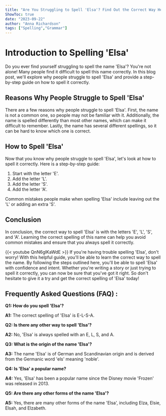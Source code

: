 ```yaml
---
title: "Are You Struggling to Spell 'Elsa'? Find Out the Correct Way Here!"
ShowToc: true 
date: "2023-09-22"
author: "Anna Richardson" 
tags: ["Spelling","Grammar"]
---
```

# Introduction to Spelling 'Elsa'
Do you ever find yourself struggling to spell the name 'Elsa'? You're not alone! Many people find it difficult to spell this name correctly. In this blog post, we'll explore why people struggle to spell 'Elsa' and provide a step-by-step guide on how to spell it correctly.

## Reasons Why People Struggle to Spell 'Elsa'
There are a few reasons why people struggle to spell 'Elsa'. First, the name is not a common one, so people may not be familiar with it. Additionally, the name is spelled differently than most other names, which can make it difficult to remember. Lastly, the name has several different spellings, so it can be hard to know which one is correct.

## How to Spell 'Elsa'
Now that you know why people struggle to spell 'Elsa', let's look at how to spell it correctly. Here is a step-by-step guide:

1. Start with the letter 'E'.
2. Add the letter 'L'.
3. Add the letter 'S'.
4. Add the letter 'A'.

Common mistakes people make when spelling 'Elsa' include leaving out the 'L' or adding an extra 'S'.

## Conclusion
In conclusion, the correct way to spell 'Elsa' is with the letters 'E', 'L', 'S', and 'A'. Learning the correct spelling of this name can help you avoid common mistakes and ensure that you always spell it correctly.

{{< youtube QnN6glKaWdE >}} 
If you're having trouble spelling 'Elsa', don't worry! With this helpful guide, you'll be able to learn the correct way to spell the name. By following the steps outlined here, you'll be able to spell 'Elsa' with confidence and intent. Whether you're writing a story or just trying to spell it correctly, you can now be sure that you've got it right. So don't hesitate to give it a try and get the correct spelling of 'Elsa' today!

## Frequently Asked Questions (FAQ) :
**Q1: How do you spell 'Elsa'?**

**A1:** The correct spelling of 'Elsa' is E-L-S-A.

**Q2: Is there any other way to spell 'Elsa'?**

**A2:** No, 'Elsa' is always spelled with an E, L, S, and A.

**Q3: What is the origin of the name 'Elsa'?**

**A3:** The name 'Elsa' is of German and Scandinavian origin and is derived from the Germanic word 'els' meaning 'noble'.

**Q4: Is 'Elsa' a popular name?**

**A4:** Yes, 'Elsa' has been a popular name since the Disney movie 'Frozen' was released in 2013.

**Q5: Are there any other forms of the name 'Elsa'?**

**A5:** Yes, there are many other forms of the name 'Elsa', including Elza, Elsie, Elsah, and Elzabeth.





